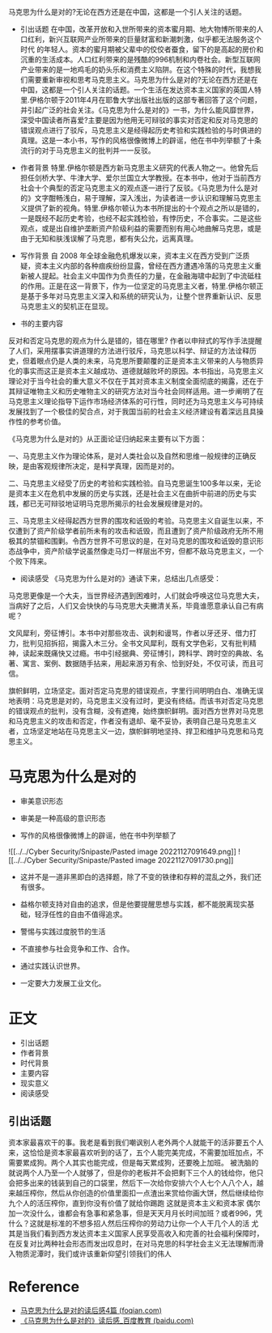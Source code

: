 马克思为什么是对的?无论在西方还是在中国，这都是一个引人关注的话题。

- 引出话题
在中国，改革开放和入世所带来的资本蜜月期、地大物博所带来的人口红利，新兴互联网产业所带来的巨量财富和新潮刺激，似乎都无法服务这个时代 的年轻人。资本的蜜月期被父辈中的佼佼者蚕食，留下的是高起的房价和沉重的生活成本。人口红利带来的是残酷的996机制和内卷社会。新型互联网产业带来的是一地鸡毛的奶头乐和消费主义陷阱。在这个特殊的时代，我想我们需要重新审视和思考马克思主义。马克思为什么是对的?无论在西方还是在中国，这都是一个引人关注的话题。一个生活在发达资本主义国家的英国人特里.伊格尔顿于2011年4月在耶鲁大学出版社出版的这部专著回答了这个问题，并引起广泛的社会关注。《马克思为什么是对的》一书，为什么能风靡世界，深受中国读者所喜爱?主要是因为他用无可辩驳的事实对否定和反对马克思的错误观点进行了驳斥，马克思主义是经得起历史考验和实践检验的与时俱进的真理。这是一本小书，写作的风格很像微博上的辟谣，他在书中列举额了十条流行的对于马克思主义的批判并一一反驳。

- 作者背景
特里.伊格尔顿是西方新马克思主义研究的代表人物之一。他曾先后担任剑桥大学、牛津大学、爱尔兰国立大学教授。在本书中，他对于当前西方社会十个典型的否定马克思主义的观点逐一进行了反驳。《马克思为什么是对的》文字酣畅浅白，易于理解，深入浅出，为读者进一步认识和理解马克思主义提供了新的视角。特里.伊格尔顿认为本书所提出的十个观点之所以是错的，一是既经不起历史考验，也经不起实践检验，有悖历史，不合事实。二是这些观点，或是出自维护垄断资产阶级利益的需要而别有用心地曲解马克思，或是由于无知和肤浅误解了马克思，都有失公允，远离真理。

- 写作背景
自 2008 年全球金融危机爆发以来，资本主义在西方受到广泛质疑，资本主义内部的各种痼疾纷纷显露，曾经在西方遭遇冷落的马克思主义重新被人提起。社会主义中国作为负责任的力量，在金融海啸中起到了中流砥柱的作用。正是在这一背景下，作为一位坚定的马克思主义者，特里.伊格尔顿正是基于多年对马克思主义深入和系统的研究认为，让整个世界重新认识、反思马克思主义的契机正在显现。

- 书的主要内容

反对和否定马克思的观点为什么是错的，错在哪里? 作者以申辩式的写作手法提醒了人们，采用摆事实讲道理的方法进行驳斥，马克思以科学、辩证的方法诠释历史，但着眼点仍是人类的未来，马克思所要颠覆的正是资本主义带来的人与物质异化的事实而这正是资本主义越成功、道德就越败坏的原因。本书指出，马克思主义理论对于当今社会的重大意义不仅在于其对资本主义制度全面彻底的揭露，还在于其辩证唯物主义和历史唯物主义的研究方法对当今社会同样适用。进一步阐明了在马克思主义理论指导下运作市场经济体系的可行性，同时还为马克思主义与可持续发展找到了一个极佳的契合点，对于我国当前的社会主义经济建设有着深远且具操作性的参考价值。

《马克思为什么是对的》从正面论证归纳起来主要有以下方面：

一、马克思主义作为理论体系，是对人类社会以及自然和思维一般规律的正确反映，是由客观规律所决定，是科学真理，因而是对的。

二、马克思主义经受了历史的考验和实践检验。自马克思诞生100多年以来，无论是资本主义在危机中发展的历史与实践，还是社会主义在曲折中前进的历史与实践，都已无可辩驳地证明马克思所揭示的社会发展规律是对的。

三、马克思主义经得起西方世界的围攻和诋毁的考验。马克思主义自诞生以来，不仅遭到了资产阶级学者前所未有的攻击和诋毁，而且遭到了资产阶级政府无所不用极其的禁锢和围剿。令西方世界不可思议的是，在对马克思的围攻和诋毁的意识形态战争中，资产阶级学说虽然像走马灯一样层出不穷，但都不敌马克思主义，一个个败下阵来。

- 阅读感受
《马克思为什么是对的》通读下来，总结出几点感受：

马克思更像是一个大夫，当世界经济遇到困难时，人们就会呼唤这位马克思大夫，当病好了之后，人们又会快快的与马克思大夫撇清关系，毕竟谁愿意承认自己有病呢？

文风犀利，旁征博引。本书中对那些攻击、讽刺和谩骂，作者以牙还牙、借力打力，批判见招拆招，揭露入木三分。全书文风犀利，既有文学色彩，又有批判精神，读起来既痛快又过瘾。书中引经据典、旁征博引，跨科学、跨时空的典故、名著、寓言、案例、数据随手拈来，用起来游刃有余、恰到好处，不仅可读，而且可信。

旗帜鲜明，立场坚定。面对否定马克思的错误观点，字里行间明明白白、准确无误地表明：马克思是对的，马克思主义没有过时，更没有终结。而该书对否定马克思的错误观点的批判，没有含糊，没有遮掩，始终旗帜鲜明。面对西方世界对马克思和马克思主义的攻击和否定，作者没有退却、毫不妥协，表明自己是马克思主义者，立场坚定地站在马克思主义一边，旗帜鲜明地坚持、捍卫和维护马克思和马克思主义。

# 马克思为什么是对的
- 审美意识形态
- 审美是一种高级的意识形态

- 写作的风格很像微博上的辟谣，他在书中列举额了

![[../../Cyber Security/Snipaste/Pasted image 20221127091649.png]]
![[../../Cyber Security/Snipaste/Pasted image 20221127091730.png]]

- 这并不是一道非黑即白的选择题，除了不变的铁律和存粹的混乱之外，我们还有很多。

- 益格尔顿支持对自由的追求，但是他要提醒思想与实践，都不能脱离现实基础，轻浮任性的自由不值得追求。

- 警惕与实践过度脱节的生活
- 不直接参与社会竞争和工作、合作。
- 通过实践认识世界。
- 一定要大力发展工业文化。
# 正文
- 引出话题
- 作者背景
- 时代背景
- 主要内容
- 现实意义
- 阅读感受

## 引出话题


资本家最喜欢干的事。我老是看到我们嘲讽别人老外两个人就能干的活非要五个人来，这恰恰是资本家最喜欢听到的话了，五个人能完美完成，不需要加班加点，不需要累成狗。两个人其实也能完成，但是每天累成狗，还要晚上加班。
被洗脑的就说两个人乃至一个人就够了，但是你的老板并不会把剩下三个人的钱给你，他只会把多出来的钱装到自己的口袋里，然后下一次给你安排六个人七个人八个人，越来越压榨你，然后从你创造的价值里面扣一点渣出来赏给你画大饼，然后继续给你九个人的活压榨你，直到你没有价值了就给你踢跑
这就是资本主义和资本家
偶尔加一次没什么，谁都会有急事和紧急事，但是天天月月长时间加班？或者996，凭什么？这就是标准的不想多招人然后压榨你的劳动力让你一个人干几个人的活
尤其是当我们看到西方发达资本主义国家人民享受高收入和完善的社会福利保障时，在反复对比两种社会形态而发出叹息时，在对马克思的科学社会主义无法理解而滑入物质泥潭时，我们或许该重新仰望引领我们的伟人




# Reference
- [马克思为什么是对的读后感4篇 (foqian.com)](http://yuedu.foqian.com/duhougan/175694.html)
- [《马克思为什么是对的》读后感_百度教育 (baidu.com)](https://easylearn.baidu.com/edu-page/tiangong/composition?locSign=1802740901959070395)
